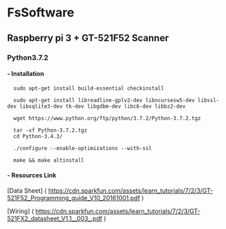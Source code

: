 # FsSoftware

## Raspberry pi 3 + GT-521F52 Scanner

### Python3.7.2

#### - Installation 
````
  sudo apt-get install build-essential checkinstall
  
  sudo apt-get install libreadline-gplv2-dev libncursesw5-dev libssl-dev libsqlite3-dev tk-dev libgdbm-dev libc6-dev libbz2-dev
  
  wget https://www.python.org/ftp/python/3.7.2/Python-3.7.2.tgz

  tar -xf Python-3.7.2.tgz
  cd Python-3.4.3/

  ./configure --enable-optimizations --with-ssl

  make && make altinstall
````

#### - Resources Link

[Data Sheet] ( https://cdn.sparkfun.com/assets/learn_tutorials/7/2/3/GT-521F52_Programming_guide_V10_20161001.pdf )

[Wiring] ( https://cdn.sparkfun.com/assets/learn_tutorials/7/2/3/GT-521FX2_datasheet_V1.1__003_.pdf )
